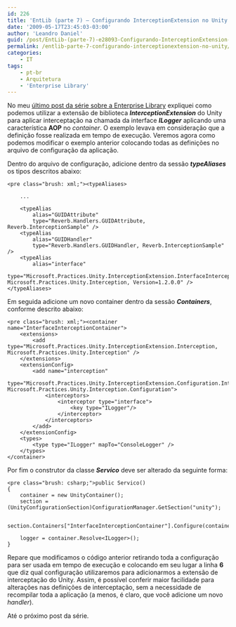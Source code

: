 ```yaml
---
id: 226
title: 'EntLib (parte 7) – Configurando InterceptionExtension no Unity'
date: '2009-05-17T23:45:03-03:00'
author: 'Leandro Daniel'
guid: /post/EntLib-(parte-7)-e28093-Configurando-InterceptionExtension-no-Unity.aspx
permalink: /entlib-parte-7-configurando-interceptionextension-no-unity/
categories:
    - IT
tags:
    - pt-br
    - Arquitetura
    - 'Enterprise Library'
---
```


No meu [último post da série sobre a Enterprise Library](http://www.leandrodaniel.com//post/EntLib-(parte-6)-e28093-Interceptacao-de-chamada-de-interface-com-o-Unity) expliquei como podemos utilizar a extensão de biblioteca ***InterceptionExtension*** do Unity para aplicar interceptação na chamada da interface ***ILogger*** aplicando uma característica **AOP** no *container*. O exemplo levava em consideração que a definição fosse realizada em tempo de execução. Veremos agora como podemos modificar o exemplo anterior colocando todas as definições no arquivo de configuração da aplicação.

Dentro do arquivo de configuração, adicione dentro da sessão ***typeAliases*** os tipos descritos abaixo:

```
<pre class="brush: xml;"><typeAliases>
 
    ...

    <typeAlias 
        alias="GUIDAttribute" 
        type="Reverb.Handlers.GUIDAttribute, Reverb.InterceptionSample" />
    <typeAlias 
        alias="GUIDHandler" 
        type="Reverb.Handlers.GUIDHandler, Reverb.InterceptionSample" />
    <typeAlias 
        alias="interface" 
        type="Microsoft.Practices.Unity.InterceptionExtension.InterfaceInterceptor, Microsoft.Practices.Unity.Interception, Version=1.2.0.0" />
</typeAliases>
```

Em seguida adicione um novo container dentro da sessão ***Containers***, conforme descrito abaixo:

```
<pre class="brush: xml;"><container name="InterfaceInterceptionContainer">
    <extensions>
        <add type="Microsoft.Practices.Unity.InterceptionExtension.Interception, Microsoft.Practices.Unity.Interception" />
    </extensions>
    <extensionConfig>
        <add name="interception"
            type="Microsoft.Practices.Unity.InterceptionExtension.Configuration.InterceptionConfigurationElement, Microsoft.Practices.Unity.Interception.Configuration">
            <interceptors>
                <interceptor type="interface">                                
                    <key type="ILogger"/>
                </interceptor>                            
            </interceptors>
        </add>
    </extensionConfig>
    <types>
        <type type="ILogger" mapTo="ConsoleLogger" />
    </types>
</container>
```

Por fim o construtor da classe ***Servico*** deve ser alterado da seguinte forma:

```
<pre class="brush: csharp;">public Servico()
{
    container = new UnityContainer(); 
    section = (UnityConfigurationSection)ConfigurationManager.GetSection("unity");
    
    section.Containers["InterfaceInterceptionContainer"].Configure(container);            
    
    logger = container.Resolve<ILogger>();
}
```

Repare que modificamos o código anterior retirando toda a configuração para ser usada em tempo de execução e colocando em seu lugar a linha **6** que diz qual configuração utilizaremos para adicionarmos a extensão de interceptação do Unity. Assim, é possível conferir maior facilidade para alterações nas definições de interceptação, sem a necessidade de recompilar toda a aplicação (a menos, é claro, que você adicione um novo *handler*).

Até o próximo post da série.
